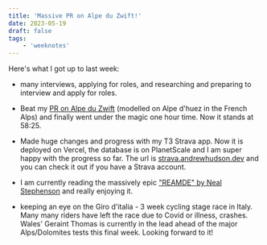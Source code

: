 ```yaml
---
title: 'Massive PR on Alpe du Zwift!'
date: 2023-05-19
draft: false
tags:
    - 'weeknotes'
---
```


Here's what I got up to last week:

-   many interviews, applying for roles, and researching and preparing to interview and apply for roles.

-   Beat my [PR on Alpe du Zwift](https://www.strava.com/activities/9093494998) (modelled on Alpe d'huez in the French Alps) and finally went under the magic one hour time. Now it stands at 58:25.

-   Made huge changes and progress with my T3 Strava app. Now it is deployed on Vercel, the database is on PlanetScale and I am super happy with the progress so far. The url is [strava.andrewhudson.dev](https://strava.andrewhudson.dev) and you can check it out if you have a Strava account.

-   I am currently reading the massively epic ["REAMDE" by Neal Stephenson](https://www.goodreads.com/en/book/show/10552338) and really enjoying it.

-   keeping an eye on the Giro d'italia - 3 week cycling stage race in Italy. Many many riders have left the race due to Covid or illness, crashes. Wales' Geraint Thomas is currently in the lead ahead of the major Alps/Dolomites tests this final week. Looking forward to it!
